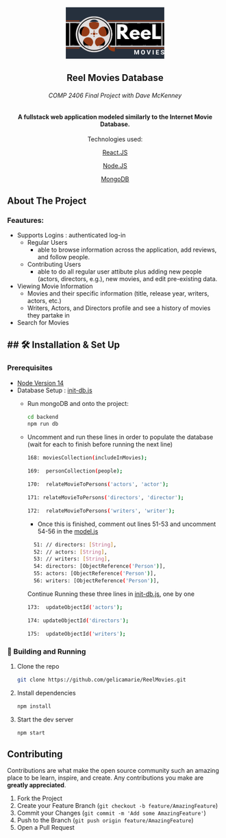 <!-- PROJECT LOGO -->
<br />
<div align="center">
  <p>
    <a href="https://github.com/github_username/repo_name">
      <img src="logo.png" alt="Logo" width="230" height="120">
    </a>
  </p>
  <h2>Reel Movies Database</h2>
  <h6>  COMP 2406 Final Project with Dave McKenney</h6>
  <h4>A fullstack web application modeled similarly to the Internet Movie Database. </h4>
  <p> Technologies used:  </p>
  <p> <a href="https://reactjs.org/">React.JS</a></p>
  <p> <a href="https://tailwindcss.com/ TailwindCSS</a> </p>
  <p> <a href= "https://nodejs.org/en/">Node.JS</a></p> 
  <p> <a href= "https://www.mongodb.com)">MongoDB</a></p> 


</div>



<!-- ABOUT THE PROJECT -->
## About The Project

### Feautures:
* Supports Logins : authenticated log-in 
  *  Regular Users
        * able to browse information across the application, add reviews, and follow people.
  *  Contributing Users
        * able to do all regular user attibute plus adding new people (actors, directors, e.g.), new movies, and edit pre-existing data.
* Viewing Movie Information
  *  Movies and their specific information (title, release year, writers, actors, etc.)
  *  Writers, Actors, and Directors profile and see a history of movies they partake in
* Search for Movies


  
<!-- GETTING STARTED -->
## ## 🛠 Installation & Set Up
### Prerequisites

* [Node Version 14](https://nodejs.org/dist/v14.15.5/node-v14.15.5-x64.msi)
* Database Setup : [init-db.js](https://github.com/gelicamarie/ReelMovies/blob/main/backend/src/init-db.js)
  * Run mongoDB and onto the project: 
    ```sh
    cd backend
    npm run db
    ```
  * Uncomment and run these lines in order to populate the database (wait for each to finish before running the next line)
    ```sh
    168: moviesCollection(includeInMovies);
    ```
     ```sh
    169:  personCollection(people);
    ```
       ```sh
    170:  relateMovieToPersons('actors', 'actor');
    ```
     ```sh
    171: relateMovieToPersons('directors', 'director');
    ```
       ```sh
    172:  relateMovieToPersons('writers', 'writer');
    ```
    
    * Once this is finished, comment out lines 51-53 and uncomment 54-56 in the [model.js](https://github.com/gelicamarie/ReelMovies/blob/main/backend/src/models/movie.js) 
    ```sh
      51: // directors: [String],
      52: // actors: [String],
      53: // writers: [String],
      54: directors: [ObjectReference('Person')],
      55: actors: [ObjectReference('Person')],
      56: writers: [ObjectReference('Person')],
    ```
    
    Continue Running these three lines in [init-db.js](https://github.com/gelicamarie/ReelMovies/blob/main/backend/src/init-db.js), one by one
     ```sh
    173:  updateObjectId('actors');
    ```
     ```sh
    174: updateObjectId('directors');
    ```
    ```sh
    175:  updateObjectId('writers');
    ```
    
### 🚀 Building and Running

1. Clone the repo
   ```sh
   git clone https://github.com/gelicamarie/ReelMovies.git
   ```
2. Install dependencies
   ```sh
   npm install
   ```
3. Start the dev server
   ```sh
   npm start
   ```


<!-- CONTRIBUTING -->
## Contributing

Contributions are what make the open source community such an amazing place to be learn, inspire, and create. Any contributions you make are **greatly appreciated**.

1. Fork the Project
2. Create your Feature Branch (`git checkout -b feature/AmazingFeature`)
3. Commit your Changes (`git commit -m 'Add some AmazingFeature'`)
4. Push to the Branch (`git push origin feature/AmazingFeature`)
5. Open a Pull Request


